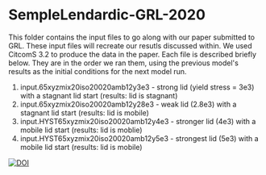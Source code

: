 # SempleLendardic-GRL-2020

This folder contains the input files to go along with our paper submitted to GRL. These input files will recreate our resutls discussed within. We used CitcomS 3.2 to produce the data in the paper. Each file is described briefly below. They are in the order we ran them, using the previous model's results as the initial conditions for the next model run.

1. input.65xyzmix20iso20020amb12y3e3 - strong lid (yield stress = 3e3) with a stagnant lid start (results: lid is stagnant)
2. input.65xyzmix20iso20020amb12y28e3 - weak lid (2.8e3) with a stagnant lid start (results: lid is mobile)
4. input.HYST65xyzmix20iso20020amb12y4e3 - stronger lid (4e3) with a mobile lid start (results: lid is moblie)
5. input.HYST65xyzmix20iso20020amb12y5e3 - strongest lid (5e3) with a mobile lid start (results: lid is mobile)


[![DOI](https://zenodo.org/badge/274563796.svg)](https://zenodo.org/badge/latestdoi/274563796)
